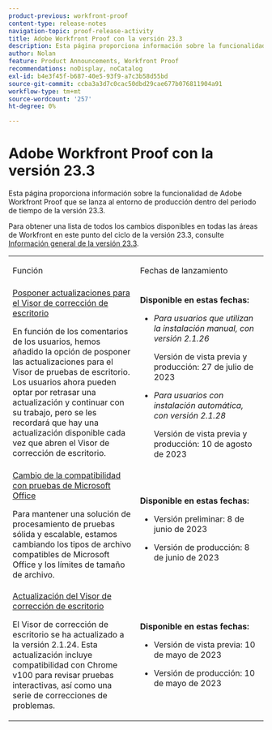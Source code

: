 ```yaml
---
product-previous: workfront-proof
content-type: release-notes
navigation-topic: proof-release-activity
title: Adobe Workfront Proof con la versión 23.3
description: Esta página proporciona información sobre la funcionalidad de Adobe Workfront Proof en la nueva experiencia de Adobe Workfront que se lanzará al entorno de producción con la versión 23.3.
author: Nolan
feature: Product Announcements, Workfront Proof
recommendations: noDisplay, noCatalog
exl-id: b4e3f45f-b687-40e5-93f9-a7c3b58d55bd
source-git-commit: ccba3a3d7c0cac50dbd29cae677b076811904a91
workflow-type: tm+mt
source-wordcount: '257'
ht-degree: 0%

---
```


# Adobe Workfront Proof con la versión 23.3

Esta página proporciona información sobre la funcionalidad de Adobe Workfront Proof que se lanza al entorno de producción dentro del periodo de tiempo de la versión 23.3.

Para obtener una lista de todos los cambios disponibles en todas las áreas de Workfront en este punto del ciclo de la versión 23.3, consulte [Información general de la versión 23.3](/help/quicksilver/product-announcements/product-releases/23.3-release-activity/23-3-release-overview.md).

<table>
            <col style="width: 50%;" />
            <col style="width: 50%;" />
            <tbody>
                <tr>
                    <td>
                        <p><span class="bold">Función</span>
                        </p>
                    </td>
                    <td>
                        <p><span class="bold">Fechas de lanzamiento</span>
                        </p>
                    </td>
                </tr>
                <tr>
                    <td>
                        <a href="/help/quicksilver/product-announcements/product-releases/workfront-proof-release-activity/proof-23-3-release/proof-23-3-jul-17.md" class="MCXref xref" xrefformat="{para}">Posponer actualizaciones para el Visor de corrección de escritorio</a> </p>
                        <p>En función de los comentarios de los usuarios, hemos añadido la opción de posponer las actualizaciones para el Visor de pruebas de escritorio. Los usuarios ahora pueden optar por retrasar una actualización y continuar con su trabajo, pero se les recordará que hay una actualización disponible cada vez que abren el Visor de corrección de escritorio.</p>
                    </td>
                    <td><p><b>Disponible en estas fechas:</b></p>
                        <ul>
                            <li>
                                <p><i>Para usuarios que utilizan la instalación manual, con versión 2.1.26</i></p>
                                <p>Versión de vista previa y producción: 27 de julio de 2023</p>
                            </li>
                            <li>
                                <p><i>Para usuarios con instalación automática, con versión 2.1.28</i></p>
                                <p>Versión de vista previa y producción: 10 de agosto de 2023</p>
                            </li>
                        </ul>
                    </td>
                </tr>                
                <tr>
                    <td>
                        <a href="/help/quicksilver/product-announcements/product-releases/workfront-proof-release-activity/proof-23-3-release/proof-23-3-jun-5.md" class="MCXref xref" xrefformat="{para}">Cambio de la compatibilidad con pruebas de Microsoft Office</a></p>
                        <p>Para mantener una solución de procesamiento de pruebas sólida y escalable, estamos cambiando los tipos de archivo compatibles de Microsoft Office y los límites de tamaño de archivo.</p>
                    </td>
                    <td><p><b>Disponible en estas fechas:</b></p>
                        <ul>
                            <li>
                                <p>Versión preliminar: 8 de junio de 2023<br /></p>
                            </li>
                            <li>
                                <p><span class="preview">Versión de producción: 8 de junio de 2023</span></p>
                            </li>
                        </ul>
                    </td>
                </tr>                
                <tr>
                    <td>
                        <a href="/help/quicksilver/product-announcements/product-releases/workfront-proof-release-activity/proof-23-3-release/proof-23-3-may-8.md">Actualización del Visor de corrección de escritorio</a></p>
                        <p>El Visor de corrección de escritorio se ha actualizado a la versión 2.1.24. Esta actualización incluye compatibilidad con Chrome v100 para revisar pruebas interactivas, así como una serie de correcciones de problemas.</p>
                    </td>
                    <td><p><b>Disponible en estas fechas:</b></p>
                     <p>
                        </p>
                        <ul>
                            <li>
                                <p>Versión de vista previa: 10 de mayo de 2023<br /></p>
                            </li>
                            <li>
                                <p><span class="preview">Versión de producción: 10 de mayo de 2023</span></p>
                            </li>
                        </ul>
                    </td>
                </tr>
            </tbody>
        </table>
